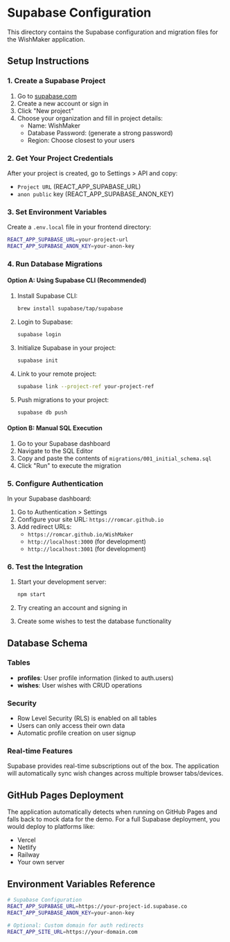 # Supabase Configuration

This directory contains the Supabase configuration and migration files for the WishMaker application.

## Setup Instructions

### 1. Create a Supabase Project

1. Go to [supabase.com](https://supabase.com)
2. Create a new account or sign in
3. Click "New project"
4. Choose your organization and fill in project details:
    - Name: WishMaker
    - Database Password: (generate a strong password)
    - Region: Choose closest to your users

### 2. Get Your Project Credentials

After your project is created, go to Settings > API and copy:

- `Project URL` (REACT_APP_SUPABASE_URL)
- `anon public` key (REACT_APP_SUPABASE_ANON_KEY)

### 3. Set Environment Variables

Create a `.env.local` file in your frontend directory:

```bash
REACT_APP_SUPABASE_URL=your-project-url
REACT_APP_SUPABASE_ANON_KEY=your-anon-key
```

### 4. Run Database Migrations

#### Option A: Using Supabase CLI (Recommended)

1. Install Supabase CLI:

    ```bash
    brew install supabase/tap/supabase
    ```

2. Login to Supabase:

    ```bash
    supabase login
    ```

3. Initialize Supabase in your project:

    ```bash
    supabase init
    ```

4. Link to your remote project:

    ```bash
    supabase link --project-ref your-project-ref
    ```

5. Push migrations to your project:
    ```bash
    supabase db push
    ```

#### Option B: Manual SQL Execution

1. Go to your Supabase dashboard
2. Navigate to the SQL Editor
3. Copy and paste the contents of `migrations/001_initial_schema.sql`
4. Click "Run" to execute the migration

### 5. Configure Authentication

In your Supabase dashboard:

1. Go to Authentication > Settings
2. Configure your site URL: `https://romcar.github.io`
3. Add redirect URLs:
    - `https://romcar.github.io/WishMaker`
    - `http://localhost:3000` (for development)
    - `http://localhost:3001` (for development)

### 6. Test the Integration

1. Start your development server:

    ```bash
    npm start
    ```

2. Try creating an account and signing in
3. Create some wishes to test the database functionality

## Database Schema

### Tables

- **profiles**: User profile information (linked to auth.users)
- **wishes**: User wishes with CRUD operations

### Security

- Row Level Security (RLS) is enabled on all tables
- Users can only access their own data
- Automatic profile creation on user signup

### Real-time Features

Supabase provides real-time subscriptions out of the box. The application will automatically sync wish changes across multiple browser tabs/devices.

## GitHub Pages Deployment

The application automatically detects when running on GitHub Pages and falls back to mock data for the demo. For a full Supabase deployment, you would deploy to platforms like:

- Vercel
- Netlify
- Railway
- Your own server

## Environment Variables Reference

```bash
# Supabase Configuration
REACT_APP_SUPABASE_URL=https://your-project-id.supabase.co
REACT_APP_SUPABASE_ANON_KEY=your-anon-key

# Optional: Custom domain for auth redirects
REACT_APP_SITE_URL=https://your-domain.com
```
